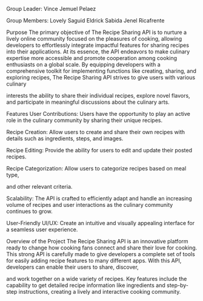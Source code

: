 Group Leader: Vince Jemuel Pelaez

Group Members: Lovely Saguid
               Eldrick Sabida
               Jenel Ricafrente

Purpose
	The primary objective of The Recipe Sharing API is to nurture a lively online community focused on the pleasures of cooking, allowing developers to effortlessly integrate impactful features for sharing recipes into their applications. At its essence, the API endeavors to make culinary expertise more accessible and promote cooperation among cooking enthusiasts on a global scale. By equipping developers with a comprehensive toolkit for implementing functions like creating, sharing, and exploring recipes, The Recipe Sharing API strives to give users with various culinary 

interests the ability to share their individual recipes, explore novel flavors, and participate in meaningful discussions about the culinary arts.


Features
User Contributions: Users have the opportunity to play an active role in the culinary community by sharing their unique recipes.

Recipe Creation: Allow users to create and share their own recipes with details such as ingredients, steps, and images.

Recipe Editing: Provide the ability for users to edit and update their posted recipes.

Recipe Categorization: Allow users to categorize recipes based on meal type, 

and other relevant criteria.

Scalability: The API is crafted to efficiently adapt and handle an increasing volume of recipes and user interactions as the culinary community continues to grow.

User-Friendly UI/UX: Create an intuitive and visually appealing interface for a seamless user experience.


Overview of the Project
	The Recipe Sharing API is an innovative platform ready to change how cooking fans connect and share their love for cooking. This strong API is carefully made to give developers a complete set of tools for easily adding recipe features to many different apps. With this API, developers can enable their users to share, discover, 

and work together on a wide variety of recipes. Key features include the capability to get detailed recipe information like ingredients and step-by-step instructions, creating a lively and interactive cooking community.

